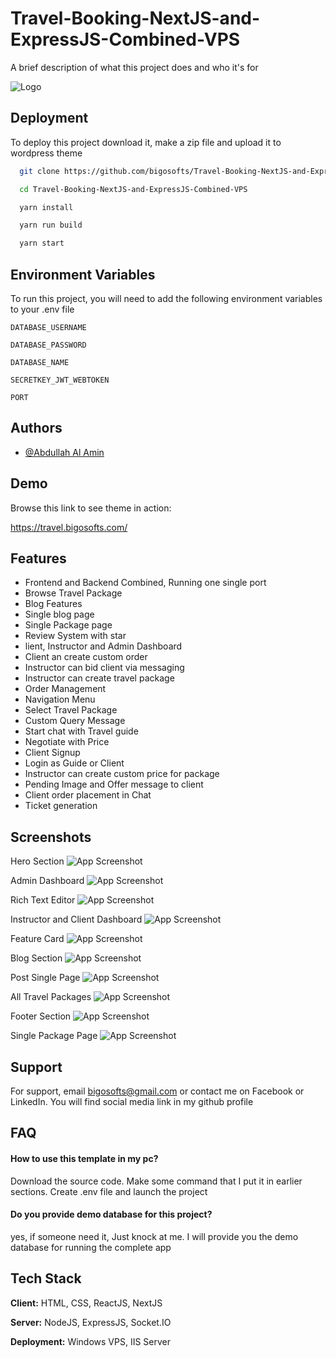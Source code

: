 
# Travel-Booking-NextJS-and-ExpressJS-Combined-VPS

A brief description of what this project does and who it's for


![Logo](https://atiqlab.bigosofts.com/wp-content/uploads/2024/08/rsz_logo.png)


## Deployment

To deploy this project download it, make a zip file and upload it to wordpress theme

```bash
  git clone https://github.com/bigosofts/Travel-Booking-NextJS-and-ExpressJS-Combined-VPS.git
```

```bash
  cd Travel-Booking-NextJS-and-ExpressJS-Combined-VPS
```

```bash
  yarn install
```

```bash
  yarn run build
```

```bash
  yarn start
```


## Environment Variables

To run this project, you will need to add the following environment variables to your .env file

`DATABASE_USERNAME`

`DATABASE_PASSWORD`

`DATABASE_NAME`

`SECRETKEY_JWT_WEBTOKEN`

`PORT`


## Authors

- [@Abdullah Al Amin](https://www.linkedin.com/in/abdullah-al-amin-93408b192)


## Demo

Browse this link to see theme in action:

https://travel.bigosofts.com/
## Features

- Frontend and Backend Combined, Running one single port
- Browse Travel Package
- Blog Features
- Single blog page
- Single Package page
- Review System with star
- lient, Instructor and Admin Dashboard
- Client an create custom order
- Instructor can bid client via messaging
- Instructor can create travel package
- Order Management
- Navigation Menu
- Select Travel Package
- Custom Query Message
- Start chat with Travel guide
- Negotiate with Price
- Client Signup
- Login as Guide or Client
- Instructor can create custom price for package
- Pending Image and Offer message to client
- Client order placement in Chat
- Ticket generation


## Screenshots
Hero Section
![App Screenshot](https://atiqlab.bigosofts.com/wp-content/uploads/2024/08/Screenshot-from-2024-08-25-12-41-56.png)

Admin Dashboard
![App Screenshot](https://atiqlab.bigosofts.com/wp-content/uploads/2024/08/Screenshot-from-2024-08-25-12-46-25.png)

Rich Text Editor
![App Screenshot](https://atiqlab.bigosofts.com/wp-content/uploads/2024/08/Screenshot-from-2024-08-25-12-46-52.png)

Instructor and Client Dashboard
![App Screenshot](https://atiqlab.bigosofts.com/wp-content/uploads/2024/08/Screenshot-from-2024-08-25-12-44-37.png)

Feature Card
![App Screenshot](https://atiqlab.bigosofts.com/wp-content/uploads/2024/08/Screenshot-from-2024-08-25-12-42-39.png)

Blog Section
![App Screenshot](https://atiqlab.bigosofts.com/wp-content/uploads/2024/08/Screenshot-from-2024-08-25-12-42-56.png)

Post Single Page
![App Screenshot](https://atiqlab.bigosofts.com/wp-content/uploads/2024/08/Screenshot-from-2024-08-25-12-43-56.png)

All Travel Packages
![App Screenshot](https://atiqlab.bigosofts.com/wp-content/uploads/2024/08/new2.png)

Footer Section
![App Screenshot](https://atiqlab.bigosofts.com/wp-content/uploads/2024/08/Screenshot-from-2024-08-25-12-43-10.png)

Single Package Page
![App Screenshot](https://atiqlab.bigosofts.com/wp-content/uploads/2024/08/Screenshot-from-2024-08-25-12-55-11.png)

## Support

For support, email bigosofts@gmail.com or contact me on Facebook or LinkedIn. You will find social media link in my github profile


## FAQ

#### How to use this template in my pc?

Download the source code. Make some command that I put it in earlier sections. Create .env file and launch the project

#### Do you provide demo database for this project?

yes, if someone need it, Just knock at me. I will provide you the demo database for running the complete app


## Tech Stack

**Client:** HTML, CSS, ReactJS, NextJS

**Server:** NodeJS, ExpressJS, Socket.IO

**Deployment:** Windows VPS, IIS Server
